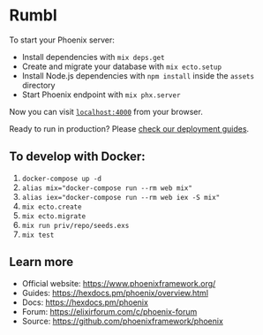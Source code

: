 # Rumbl

To start your Phoenix server:

  * Install dependencies with `mix deps.get`
  * Create and migrate your database with `mix ecto.setup`
  * Install Node.js dependencies with `npm install` inside the `assets` directory
  * Start Phoenix endpoint with `mix phx.server`

Now you can visit [`localhost:4000`](http://localhost:4000) from your browser.

Ready to run in production? Please [check our deployment guides](https://hexdocs.pm/phoenix/deployment.html).

## To develop with Docker:

1. `docker-compose up -d`
1. `alias mix="docker-compose run --rm web mix"`
1. `alias iex="docker-compose run --rm web iex -S mix"`
1. `mix ecto.create`
1. `mix ecto.migrate`
1. `mix run priv/repo/seeds.exs`
1. `mix test`

## Learn more

  * Official website: https://www.phoenixframework.org/
  * Guides: https://hexdocs.pm/phoenix/overview.html
  * Docs: https://hexdocs.pm/phoenix
  * Forum: https://elixirforum.com/c/phoenix-forum
  * Source: https://github.com/phoenixframework/phoenix
